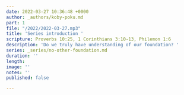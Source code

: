 ```yaml
---
date: 2022-03-27 10:36:48 +0000
author: _authors/koby-poku.md
part: 1
file: "/2022/2022-03-27.mp3"
title: 'Series introduction '
scripture: Proverbs 10:25, 1 Corinthians 3:10-13, Philemon 1:6
description: 'Do we truly have understanding of our foundation? '
series: _series/no-other-foundation.md
duration: ''
length: 
image: ''
notes: ''
published: false

---
```

